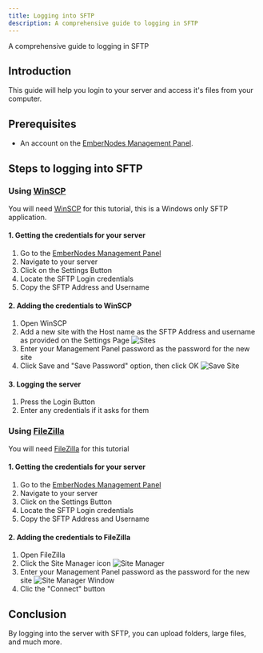 ```yaml
---
title: Logging into SFTP
description: A comprehensive guide to logging in SFTP
---
```


A comprehensive guide to logging in SFTP

## Introduction

This guide will help you login to your server and access it's files from your computer.

## Prerequisites

- An account on the [EmberNodes Management Panel](https://panel.embernodes.com).

## Steps to logging into SFTP

### Using [WinSCP](https://winscp.net/eng/download.php)

You will need [WinSCP](https://winscp.net/eng/download.php) for this tutorial, this is a Windows only SFTP application.

#### 1. Getting the credentials for your server

1. Go to the [EmberNodes Management Panel](https://panel.embernodes.com)
2. Navigate to your server
3. Click on the Settings Button
4. Locate the SFTP Login credentials
5. Copy the SFTP Address and Username

#### 2. Adding the credentials to WinSCP

1. Open WinSCP
2. Add a new site with the Host name as the SFTP Address and username as provided on the Settings Page
   ![Sites](/assets/tutorials/winscp-sites.png)
3. Enter your Management Panel password as the password for the new site
4. Click Save and "Save Password" option, then click OK
   ![Save Site](/assets/tutorials/winscp-save-site.png)

#### 3. Logging the server

1. Press the Login Button
2. Enter any credentials if it asks for them

### Using [FileZilla](https://filezilla-project.org/download.php?type=client)

You will need [FileZilla](https://filezilla-project.org/download.php?type=client) for this tutorial

#### 1. Getting the credentials for your server

1. Go to the [EmberNodes Management Panel](https://panel.embernodes.com)
2. Navigate to your server
3. Click on the Settings Button
4. Locate the SFTP Login credentials
5. Copy the SFTP Address and Username

#### 2. Adding the credentials to FileZilla

1. Open FileZilla
2. Click the Site Manager icon
   ![Site Manager](/assets/tutorials/filezilla-site-manager.png)
3. Enter your Management Panel password as the password for the new site
   ![Site Manager Window](/assets/tutorials/filezilla-site-manager-window.png)
4. Clic the "Connect" button

## Conclusion

By logging into the server with SFTP, you can upload folders, large files, and much more.
